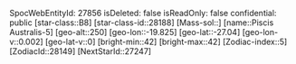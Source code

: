 ﻿---
location: [-27.04,-19.825,250]
type: Station
tags:
- astro/Star

---
SpocWebEntityId: 27856
isDeleted: false
isReadOnly: false
confidential: public
[star-class::B8]
[star-class-id::28188]
[Mass-sol::]
[name::Piscis Australis-5]
[geo-alt::250]
[geo-lon::-19.825]
[geo-lat::-27.04]
[geo-lon-v::0.002]
[geo-lat-v::0]
[bright-min::42]
[bright-max::42]
[Zodiac-index::5]
[ZodiacId::28149]
[NextStarId::27247]

